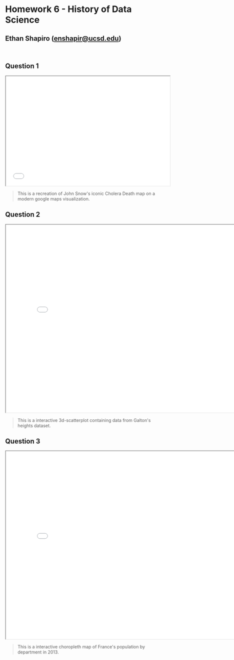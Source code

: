 # Homework 6 - History of Data Science
## Ethan Shapiro (enshapir@ucsd.edu)
<br>

## Question 1
<iframe src='Visualizations/snow-map.html' width=525 height=350 frameBorder=1></iframe>

> This is a recreation of John Snow's iconic Cholera Death map on a modern google maps visualization. 

## Question 2
<iframe src='Visualizations/galton-fig.html' width=800 height=600 frameBorder=1></iframe>

> This is a interactive 3d-scatterplot containing data from Galton's heights dataset.

## Question 3
<iframe src='Visualizations/france-fig.html' width=800 height=600 frameBorder=1></iframe>

> This is a interactive choropleth map of France's population by department in 2013.